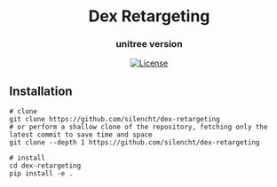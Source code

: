 <div align="center">
  <h1 align="center"> Dex Retargeting </h1>
  <h3 align="center"> unitree version </h3>
</div>
<p align="center">
  <!-- license badge -->
  <a href="https://github.com/silencht/dex-retargeting/blob/unitree/LICENSE">
      <img alt="License" src="https://img.shields.io/badge/license-MIT-blue">
  </a>
</p>


## Installation

```shell
# clone
git clone https://github.com/silencht/dex-retargeting
# or perform a shallow clone of the repository, fetching only the latest commit to save time and space
git clone --depth 1 https://github.com/silencht/dex-retargeting

# install
cd dex-retargeting
pip install -e .
```
